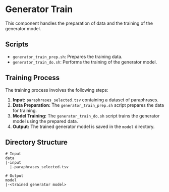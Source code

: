 # Generator Train

This component handles the preparation of data and the training of the generator model.

## Scripts

-   `generator_train_prep.sh`: Prepares the training data.
-   `generator_train_do.sh`: Performs the training of the generator model.

## Training Process

The training process involves the following steps:

1. **Input:** `paraphrases_selected.tsv` containing a dataset of paraphrases.
2. **Data Preparation:** The `generator_train_prep.sh` script prepares the data for training.
3. **Model Training:** The `generator_train_do.sh` script trains the generator model using the prepared data.
4. **Output:** The trained generator model is saved in the `model` directory.

## Directory Structure

```
# Input
data
|-input
  |-paraphrases_selected.tsv

# Output
model
|-<trained generator model>

